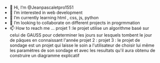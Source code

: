 - 👋 Hi, I’m @Jeanpascaletpro1551
- 👀 I’m interested in web development 
- 🌱 I’m currently learning html , css, js, python
- 💞️ I’m looking to collaborate on different projects in progrmmation
- 📫 How to reach me ...
 projet 1 :le projet utilise un algorithme basé sur celui de GAUSS pour cdeterminer les jours sur lesquels tombent le jour de pâques en connaissant l'année
 projet 2 :
 projet 3 : le projet de sondage est un projet qui laisse le soin a l'utilisateur de choisir lui même les paramètres de son sondage et avec les resultats qu'il aura obtenu de construire un diagramme explicatif





<!---
Jeanpascaletpro1551/Jeanpascaletpro1551 is a ✨ special ✨ repository because its `README.md` (this file) appears on your GitHub profile.
You can click the Preview link to take a look at your changes.
--->
